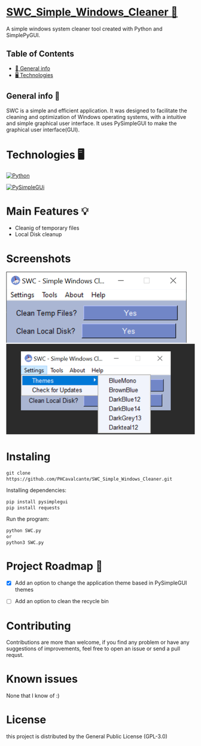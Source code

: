 # [SWC_Simple_Windows_Cleaner 🧹](https://phcavalcante.github.io/SWC-Site/)

A simple windows system cleaner tool created with Python and SimplePyGUI.

## Table of Contents

* [🔎 General info](#general-info)
* [🖥 Technologies](#technologies)

## General info 🔎

SWC is a simple and efficient application. It was designed to facilitate the cleaning and optimization of Windows operating systems, with a intuitive and simple graphical user interface. It uses PySimpleGUI to make the graphical user interface(GUI).

# Technologies 🖥

[![Python](https://img.shields.io/badge/python-3670A0?style=for-the-badge&logo=python&logoColor=ffdd54)](https://www.python.org/downloads/release/python-3114/)

[![PySimpleGUi](https://img.shields.io/badge/PySimpleGUI-3670A0?style=for-the-badge&logo=python&logoColor=ffdd54)](https://www.pysimplegui.org/en/latest/#pypi-statistics-versions)

# Main Features 💡

- Cleanig of temporary files
- Local Disk cleanup 

# Screenshots

![Program Screenshot](https://github.com/PHCavalcante/SWC-Site/blob/main/images/screenshot1.PNG)
![Program Themes](https://github.com/PHCavalcante/SWC-Site/blob/main/images/screenshot2.PNG)

# Instaling

```
git clone https://github.com/PHCavalcante/SWC_Simple_Windows_Cleaner.git
```

Installing dependencies:

```
pip install pysimplegui
pip install requests
```

Run the program:
```
python SWC.py
or
python3 SWC.py
```

# Project Roadmap 🚀

- [x]  Add an option to change the application theme based in PySimpleGUI themes
- [ ] Add an option to clean the recycle bin


# Contributing

Contributions are more than welcome, if you find any problem or have any suggestions of improvements, feel free to open an issue or send a pull requst.

# Known issues

None that I know of :)

# License

this project is distributed by the General Public License (GPL-3.0)
